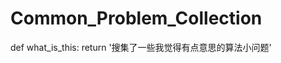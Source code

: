 Common_Problem_Collection
=========================

def what_is_this:
    return '搜集了一些我觉得有点意思的算法小问题'
